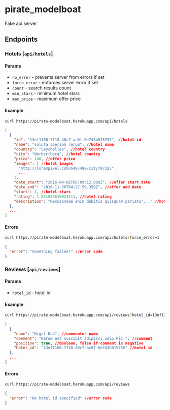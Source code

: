 # pirate_modelboat
Fake api server

## Endpoints

### Hotels [`api/hotels`]

#### Params

- `no_error` - prevents server from errors if set
- `force_error` - enforces server error if set
- `count` - search results count
- `min_stars` - minimum hotel stars
- `max_price` - maximum offer price

#### Example
```sh
curl https://pirate-modelboat.herokuapp.com/api/hotels
```
```json
[
  {
    "id": "13ef1108-7f18-40c7-ac0f-0e743b015755", //hotel id
    "name": "soluta aperiam rerum", //hotel name
    "country": "Seychelles", //hotel country
    "city": "Norbertberg", //hotel country
    "price": 140, //offer price
    "images": [ //hotel images
      "http://lorempixel.com/640/480/city?87325",
      ...
    ],
    "date_start": "2016-04-02T08:09:12.088Z", //offer start date
    "date_end": "2016-11-30T04:27:59.359Z", //offer end date
    "stars": 2, //hotel stars
    "rating": 1.811553610023111, //hotel rating
    "description": "Recusandae enim debitis quisquam pariatur..." //hotel description
  },
  ...
]
```

#### Errors
```sh
curl https://pirate-modelboat.herokuapp.com/api/hotels?force_error=1
```
```json
{
  "error": "Something failed!" //error code
}
```

### Reviews [`api/reviews`]

#### Params

- `hotel_id` - hotel id

#### Example
```sh
curl https://pirate-modelboat.herokuapp.com/api/reviews?hotel_id=13ef1108-7f18-40c7-ac0f-0e743b015755
```
```json
[
  {
    "name": "Nigel Kub", //commenter name
    "comment": "Rerum est suscipit adipisci odio hic.", //comment
    "positive": true, //Boolean, false if comment is negative
    "hotel_id": "13ef1108-7f18-40c7-ac0f-0e743b015755" //hotel id
  },
  ...
]
```

#### Errors
```sh
curl https://pirate-modelboat.herokuapp.com/api/reviews
```
```json
{
  "error": "No hotel id specified" //error code
}
```
